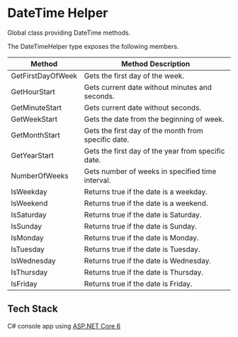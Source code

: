 # DateTime Helper

Global class providing DateTime methods.

The DateTimeHelper type exposes the following members.

| Method            | Method Description                                  |
| ----------------- | --------------------------------------------------- |
| GetFirstDayOfWeek | Gets the first day of the week.                     |
| GetHourStart      | Gets current date without minutes and seconds.      |
| GetMinuteStart    | Gets current date without seconds.                  |
| GetWeekStart      | Gets the date from the beginning of week.           |
| GetMonthStart     | Gets the first day of the month from specific date. |
| GetYearStart      | Gets the first day of the year from specific date.  |
| NumberOfWeeks     | Gets number of weeks in specified time interval.    |
| IsWeekday         | Returns true if the date is a weekday.              |
| IsWeekend         | Returns true if the date is a weekend.              |
| IsSaturday        | Returns true if the date is Saturday.               |
| IsSunday          | Returns true if the date is Sunday.                 |
| IsMonday          | Returns true if the date is Monday.                 |
| IsTuesday         | Returns true if the date is Tuesday.                |
| IsWednesday       | Returns true if the date is Wednesday.              |
| IsThursday        | Returns true if the date is Thursday.               |
| IsFriday          | Returns true if the date is Friday.                 |

## Tech Stack

C# console app using [ASP.NET Core 6](https://dotnet.microsoft.com/en-us/download/dotnet/6.0)
